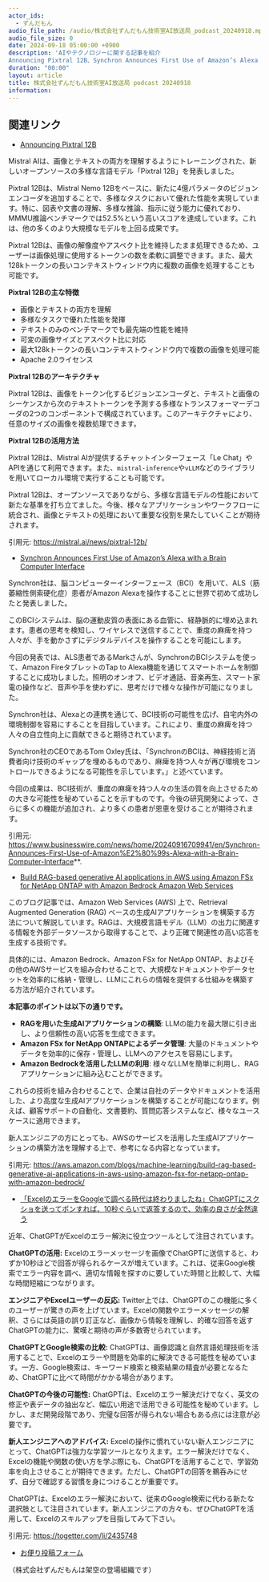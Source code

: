 ```yaml
---
actor_ids:
  - ずんだもん
audio_file_path: /audio/株式会社ずんだもん技術室AI放送局_podcast_20240918.mp3
audio_file_size: 0
date: 2024-09-18 05:00:00 +0900
description: 'AIやテクノロジーに関する記事を紹介  
Announcing Pixtral 12B、Synchron Announces First Use of Amazon’s Alexa with a Brain Computer Interface、Build RAG-based generative AI applications in AWS using Amazon FSx for NetApp ONTAP with Amazon Bedrock  Amazon Web Services、「ExcelのエラーをGoogleで調べる時代は終わりましたね」ChatGPTにスクショを送ってポンすれば、10秒ぐらいで返答するので、効率の良さが全然違う'
duration: "00:00"
layout: article
title: 株式会社ずんだもん技術室AI放送局 podcast 20240918
information: 
---
```


## 関連リンク


- [Announcing Pixtral 12B](https://mistral.ai/news/pixtral-12b/)  


Mistral AIは、画像とテキストの両方を理解するようにトレーニングされた、新しいオープンソースの多様な言語モデル「Pixtral 12B」を発表しました。

Pixtral 12Bは、Mistral Nemo 12Bをベースに、新たに4億パラメータのビジョンエンコーダを追加することで、多様なタスクにおいて優れた性能を実現しています。特に、図表や文書の理解、多様な推論、指示に従う能力に優れており、MMMU推論ベンチマークでは52.5%という高いスコアを達成しています。これは、他の多くのより大規模なモデルを上回る成果です。

Pixtral 12Bは、画像の解像度やアスペクト比を維持したまま処理できるため、ユーザーは画像処理に使用するトークンの数を柔軟に調整できます。また、最大128kトークンの長いコンテキストウィンドウ内に複数の画像を処理することも可能です。

**Pixtral 12Bの主な特徴**

*   画像とテキストの両方を理解
*   多様なタスクで優れた性能を発揮
*   テキストのみのベンチマークでも最先端の性能を維持
*   可変の画像サイズとアスペクト比に対応
*   最大128kトークンの長いコンテキストウィンドウ内で複数の画像を処理可能
*   Apache 2.0ライセンス


**Pixtral 12Bのアーキテクチャ**

Pixtral 12Bは、画像をトークン化するビジョンエンコーダと、テキストと画像のシーケンスから次のテキストトークンを予測する多様なトランスフォーマーデコーダの2つのコンポーネントで構成されています。このアーキテクチャにより、任意のサイズの画像を複数処理できます。

**Pixtral 12Bの活用方法**

Pixtral 12Bは、Mistral AIが提供するチャットインターフェース「Le Chat」やAPIを通じて利用できます。また、`mistral-inference`や`vLLM`などのライブラリを用いてローカル環境で実行することも可能です。


Pixtral 12Bは、オープンソースでありながら、多様な言語モデルの性能において新たな基準を打ち立てました。今後、様々なアプリケーションやワークフローに統合され、画像とテキストの処理において重要な役割を果たしていくことが期待されます。 


引用元: https://mistral.ai/news/pixtral-12b/


- [Synchron Announces First Use of Amazon’s Alexa with a Brain Computer Interface](https://www.businesswire.com/news/home/20240916709941/en/Synchron-Announces-First-Use-of-Amazon%E2%80%99s-Alexa-with-a-Brain-Computer-Interface**.)  


Synchron社は、脳コンピューターインターフェース（BCI）を用いて、ALS（筋萎縮性側索硬化症）患者がAmazon Alexaを操作することに世界で初めて成功したと発表しました。

このBCIシステムは、脳の運動皮質の表面にある血管に、経静脈的に埋め込まれます。患者の思考を検知し、ワイヤレスで送信することで、重度の麻痺を持つ人々が、手を動かさずにデジタルデバイスを操作することを可能にします。

今回の発表では、ALS患者であるMarkさんが、SynchronのBCIシステムを使って、Amazon FireタブレットのTap to Alexa機能を通じてスマートホームを制御することに成功しました。照明のオンオフ、ビデオ通話、音楽再生、スマート家電の操作など、音声や手を使わずに、思考だけで様々な操作が可能になりました。

Synchron社は、Alexaとの連携を通じて、BCI技術の可能性を広げ、自宅内外の環境制御を容易にすることを目指しています。これにより、重度の麻痺を持つ人々の自立性向上に貢献できると期待されています。

Synchron社のCEOであるTom Oxley氏は、「SynchronのBCIは、神経技術と消費者向け技術のギャップを埋めるものであり、麻痺を持つ人々が再び環境をコントロールできるようになる可能性を示しています。」と述べています。

今回の成果は、BCI技術が、重度の麻痺を持つ人々の生活の質を向上させるための大きな可能性を秘めていることを示すものです。今後の研究開発によって、さらに多くの機能が追加され、より多くの患者が恩恵を受けることが期待されます。




引用元: https://www.businesswire.com/news/home/20240916709941/en/Synchron-Announces-First-Use-of-Amazon%E2%80%99s-Alexa-with-a-Brain-Computer-Interface**.


- [Build RAG-based generative AI applications in AWS using Amazon FSx for NetApp ONTAP with Amazon Bedrock  Amazon Web Services](https://aws.amazon.com/blogs/machine-learning/build-rag-based-generative-ai-applications-in-aws-using-amazon-fsx-for-netapp-ontap-with-amazon-bedrock/)  



このブログ記事では、Amazon Web Services (AWS) 上で、Retrieval Augmented Generation (RAG) ベースの生成AIアプリケーションを構築する方法について解説しています。RAGは、大規模言語モデル（LLM）の出力に関連する情報を外部データソースから取得することで、より正確で関連性の高い応答を生成する技術です。

具体的には、Amazon Bedrock、Amazon FSx for NetApp ONTAP、およびその他のAWSサービスを組み合わせることで、大規模なドキュメントやデータセットを効率的に格納・管理し、LLMにこれらの情報を提供する仕組みを構築する方法が紹介されています。

**本記事のポイントは以下の通りです。**

* **RAGを用いた生成AIアプリケーションの構築**: LLMの能力を最大限に引き出し、より信頼性の高い応答を生成できます。
* **Amazon FSx for NetApp ONTAPによるデータ管理**: 大量のドキュメントやデータを効率的に保存・管理し、LLMへのアクセスを容易にします。
* **Amazon Bedrockを活用したLLMの利用**: 様々なLLMを簡単に利用し、RAGアプリケーションに組み込むことができます。

これらの技術を組み合わせることで、企業は自社のデータやドキュメントを活用した、より高度な生成AIアプリケーションを構築することが可能になります。例えば、顧客サポートの自動化、文書要約、質問応答システムなど、様々なユースケースに適用できます。

新人エンジニアの方にとっても、AWSのサービスを活用した生成AIアプリケーションの構築方法を理解する上で、参考になる内容となっています。




引用元: https://aws.amazon.com/blogs/machine-learning/build-rag-based-generative-ai-applications-in-aws-using-amazon-fsx-for-netapp-ontap-with-amazon-bedrock/


- [「ExcelのエラーをGoogleで調べる時代は終わりましたね」ChatGPTにスクショを送ってポンすれば、10秒ぐらいで返答するので、効率の良さが全然違う](https://togetter.com/li/2435748)  


近年、ChatGPTがExcelのエラー解決に役立つツールとして注目されています。

**ChatGPTの活用:** 
Excelのエラーメッセージを画像でChatGPTに送信すると、わずか10秒ほどで回答が得られるケースが増えています。これは、従来Google検索でエラー内容を調べ、適切な情報を探すのに要していた時間と比較して、大幅な時間短縮につながります。

**エンジニアやExcelユーザーの反応:**
Twitter上では、ChatGPTのこの機能に多くのユーザーが驚きの声を上げています。Excelの関数やエラーメッセージの解釈、さらには英語の誤り訂正など、画像から情報を理解し、的確な回答を返すChatGPTの能力に、驚嘆と期待の声が多数寄せられています。

**ChatGPTとGoogle検索の比較:**
ChatGPTは、画像認識と自然言語処理技術を活用することで、Excelのエラーや問題を効率的に解決できる可能性を秘めています。一方、Google検索は、キーワード検索と検索結果の精査が必要となるため、ChatGPTに比べて時間がかかる場合があります。

**ChatGPTの今後の可能性:**
ChatGPTは、Excelのエラー解決だけでなく、英文の修正や表データの抽出など、幅広い用途で活用できる可能性を秘めています。しかし、まだ開発段階であり、完璧な回答が得られない場合もある点には注意が必要です。

**新人エンジニアへのアドバイス:**
Excelの操作に慣れていない新人エンジニアにとって、ChatGPTは強力な学習ツールとなりえます。エラー解決だけでなく、Excelの機能や関数の使い方を学ぶ際にも、ChatGPTを活用することで、学習効率を向上させることが期待できます。ただし、ChatGPTの回答を鵜呑みにせず、自分で確認する習慣を身につけることが重要です。


ChatGPTは、Excelのエラー解決において、従来のGoogle検索に代わる新たな選択肢として注目されています。新人エンジニアの方々も、ぜひChatGPTを活用して、Excelのスキルアップを目指してみて下さい。 


引用元: https://togetter.com/li/2435748



- [お便り投稿フォーム](https://forms.gle/ffg4JTfqdiqK62qf9)

（株式会社ずんだもんは架空の登場組織です）
